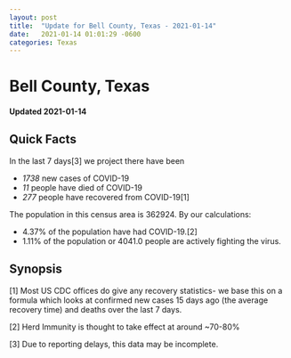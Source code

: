 ```yaml
---
layout: post
title:  "Update for Bell County, Texas - 2021-01-14"
date:   2021-01-14 01:01:29 -0600
categories: Texas
---
```


# Bell County, Texas
#### Updated 2021-01-14

## Quick Facts

In the last 7 days[3] we project there have been
- *1738* new cases of COVID-19
- *11* people have died of COVID-19
- *277* people have recovered from COVID-19[1]

The population in this census area is 362924. By our calculations:
- 4.37% of the population have had COVID-19.[2]
- 1.11% of the population or 4041.0 people are actively fighting the virus.

## Synopsis




[1] Most US CDC offices do give any recovery statistics- we base this on a formula which looks at confirmed new cases
15 days ago (the average recovery time) and deaths over the last 7 days.

[2] Herd Immunity is thought to take effect at around ~70-80%

[3] Due to reporting delays, this data may be incomplete.
 
    